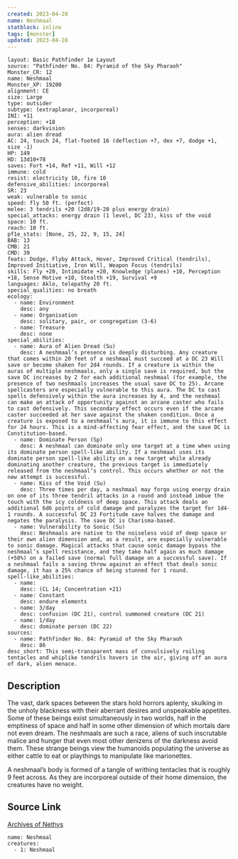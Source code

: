 ```yaml
---
created: 2023-04-28
name: Neshmaal
statblock: inline
tags: [monster]
updated: 2023-04-28
---
```

```statblock
layout: Basic Pathfinder 1e Layout
source: "Pathfinder No. 84: Pyramid of the Sky Pharaoh"
Monster_CR: 12
name: Neshmaal
Monster_XP: 19200
alignment: CE
size: Large
type: outsider
subtype: (extraplanar, incorporeal)
INI: +11
perception: +18
senses: darkvision
aura: alien dread
AC: 24, touch 24, flat-footed 16 (deflection +7, dex +7, dodge +1, size -1)
HP: 149
HD: 13d10+78
saves: Fort +14, Ref +11, Will +12
immune: cold
resist: electricity 10, fire 10
defensive_abilities: incorporeal
SR: 23
weak: vulnerable to sonic
speed: fly 50 ft. (perfect)
melee: 3 tendrils +20 (2d8/19-20 plus energy drain)
special_attacks: energy drain (1 level, DC 23), kiss of the void
space: 10 ft.
reach: 10 ft.
pf1e_stats: [None, 25, 22, 9, 15, 24]
BAB: 13
CMB: 21
CMD: 39
feats: Dodge, Flyby Attack, Hover, Improved Critical (tendrils), Improved Initiative, Iron Will, Weapon Focus (tendrils)
skills: Fly +20, Intimidate +20, Knowledge (planes) +10, Perception +18, Sense Motive +10, Stealth +19, Survival +9
languages: Aklo, telepathy 20 ft.
special_qualities: no breath
ecology:
  - name: Environment
    desc: any
  - name: Organisation
    desc: solitary, pair, or congregation (3-6)
  - name: Treasure
    desc: none
special_abilities:
  - name: Aura of Alien Dread (Su)
    desc: A neshmaal’s presence is deeply disturbing. Any creature that comes within 20 feet of a neshmaal must succeed at a DC 23 Will save or become shaken for 2d4 rounds. If a creature is within the auras of multiple neshmaals, only a single save is required, but the save DC increases by 2 for each additional neshmaal (for example, the presence of two neshmaals increases the usual save DC to 25). Arcane spellcasters are especially vulnerable to this aura. The DC to cast spells defensively within the aura increases by 4, and the neshmaal can make an attack of opportunity against an arcane caster who fails to cast defensively. This secondary effect occurs even if the arcane caster succeeded at her save against the shaken condition. Once a creature is exposed to a neshmaal’s aura, it is immune to this effect for 24 hours. This is a mind-affecting fear effect, and the save DC is Constitution-based.
  - name: Dominate Person (Sp)
    desc: A neshmaal can dominate only one target at a time when using its dominate person spell-like ability. If a neshmaal uses its dominate person spell-like ability on a new target while already dominating another creature, the previous target is immediately released from the neshmaal’s control. This occurs whether or not the new attempt is successful.
  - name: Kiss of the Void (Su)
    desc: Three times per day, a neshmaal may forgo using energy drain on one of its three tendril attacks in a round and instead imbue the touch with the icy coldness of deep space. This attack deals an additional 6d6 points of cold damage and paralyzes the target for 1d4-1 rounds. A successful DC 23 Fortitude save halves the damage and negates the paralysis. The save DC is Charisma-based.
  - name: Vulnerability to Sonic (Su)
    desc: Neshmaals are native to the noiseless void of deep space or their own alien dimension and, as a result, are especially vulnerable to sonic damage. Magical attacks that cause sonic damage bypass the neshmaal’s spell resistance, and they take half again as much damage (+50%) on a failed save (normal full damage on a successful save). If a neshmaal fails a saving throw against an effect that deals sonic damage, it has a 25% chance of being stunned for 1 round.
spell-like_abilities:
  - name:
    desc: (CL 14; Concentration +21)
  - name: Constant
    desc: endure elements
  - name: 3/day
    desc: confusion (DC 21), control summoned creature (DC 21)
  - name: 1/day
    desc: dominate person (DC 22)
sources:
  - name: Pathfinder No. 84: Pyramid of the Sky Pharaoh
    desc: 86
desc_short: This semi-transparent mass of convulsively roiling tentacles and whiplike tendrils hovers in the air, giving off an aura of dark, alien menace.
```
## Description
The vast, dark spaces between the stars hold horrors aplenty, skulking in the unholy blackness with their aberrant desires and unspeakable appetites. Some of these beings exist simultaneously in two worlds, half in the emptiness of space and half in some other dimension of which mortals dare not even dream. The neshmaals are such a race, aliens of such inscrutable malice and hunger that even most other denizens of the darkness avoid them. These strange beings view the humanoids populating the universe as either cattle to eat or playthings to manipulate like marionettes.

A neshmaal’s body is formed of a tangle of writhing tentacles that is roughly 9 feet across. As they are incorporeal outside of their home dimension, the creatures have no weight.
## Source Link
[Archives of Nethys](https://aonprd.com/MonsterDisplay.aspx?ItemName=Neshmaal)
```encounter-table
name: Neshmaal
creatures:
  - 1: Neshmaal
```
